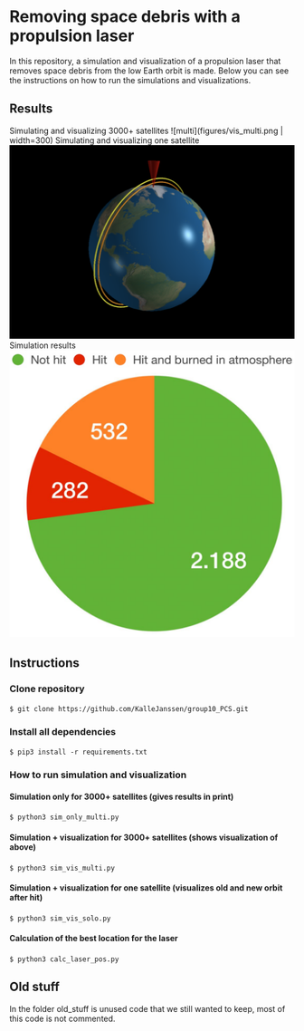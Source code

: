 # Removing space debris with a propulsion laser

In this repository, a simulation and visualization of a propulsion laser that removes space debris from the low Earth orbit is made. Below you can see the instructions on how to run the simulations and visualizations. 

## Results

Simulating and visualizing 3000+ satellites
![multi](figures/vis_multi.png | width=300)
Simulating and visualizing one satellite
![solo](figures/vis_solo.png)
Simulation results
![fig1](figures/fig1.png)

## Instructions

### Clone repository
`$ git clone https://github.com/KalleJanssen/group10_PCS.git`

### Install all dependencies
`$ pip3 install -r requirements.txt`

### How to run simulation and visualization

#### Simulation only for 3000+ satellites (gives results in print)
`$ python3 sim_only_multi.py`

#### Simulation + visualization for 3000+ satellites (shows visualization of above)
`$ python3 sim_vis_multi.py`

#### Simulation + visualization for one satellite (visualizes old and new orbit after hit)
`$ python3 sim_vis_solo.py`

#### Calculation of the best location for the laser
`$ python3 calc_laser_pos.py`


## Old stuff
In the folder old_stuff is unused code that we still wanted to keep, most of this code is not commented.
